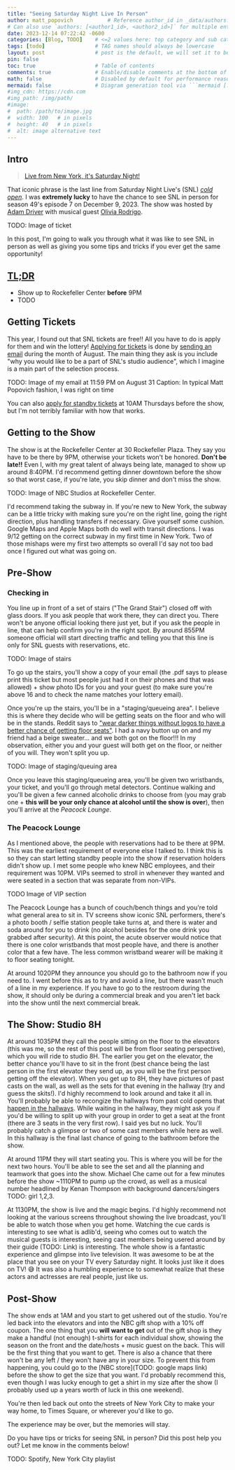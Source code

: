 ```yaml
---
title: "Seeing Saturday Night Live In Person"
author: matt_popovich           # Reference author_id in _data/authors.yml
# Can also use `authors: [<author1_id>, <author2_id>]` for multiple entries
date: 2023-12-14 07:22:42 -0600
categories: [Blog, TODO]    # <=2 values here: top category and sub category
tags: [todo]                # TAG names should always be lowercase
layout: post                # post is the default, we will set it to be explicit
pin: false
toc: true                   # Table of contents
comments: true              # Enable/disable comments at the bottom of the post
math: false                 # Disabled by default for performance reasons
mermaid: false              # Diagram generation tool via ```mermaid [...]```
#img_cdn: https://cdn.com
#img_path: /img/path/
#image:
#  path: /path/to/image.jpg
#  width: 100   # in pixels
#  height: 40   # in pixels
#  alt: image alternative text
---
```


## Intro

> [Live from New York, it's Saturday Night!](https://youtu.be/tajtbq-1vC0)

That iconic phrase is the last line from Saturday Night Live's (SNL) [*cold open*](https://en.wikipedia.org/wiki/Cold_open#:~:text=A%20cold%20open%20\(also%20called,or%20opening%20credits%20are%20shown.). I was **extremely lucky** to have the chance to see SNL in person for season 49's episode 7 on December 9, 2023. The show was hosted by [Adam Driver](https://www.imdb.com/name/nm3485845/) with musical guest [Olivia Rodrigo](https://www.youtube.com/@OliviaRodrigo/videos).

TODO: Image of ticket

In this post, I'm going to walk you through what it was like to see SNL in person as well as giving you some tips and tricks if you ever get the same opportunity!

## [TL;DR](https://www.merriam-webster.com/dictionary/TL%3BDR)
* Show up to Rockefeller Center **before** 9PM
* TODO

## Getting Tickets
This year, I found out that SNL tickets are free!! All you have to do is apply for them and win the lottery! [Applying for tickets](https://www.nbc.com/nbc-insider/how-to-get-SNL-tickets) is done by [sending an email](mailto:SNLTICKETS@NBCUNI.COM) during the month of August. The main thing they ask is you include "why you would like to be a part of SNL's studio audience", which I imagine is a main part of the selection process.

TODO: Image of my email at 11:59 PM on August 31
Caption: In typical Matt Popovich fashion, I was right on time

You can also [apply for standby tickets](https://www.nbc.com/nbc-insider/how-to-get-SNL-tickets) at 10AM Thursdays before the show, but I'm not terribly familiar with how that works.

## Getting to the Show
The show is at the Rockefeller Center at 30 Rockefeller Plaza. They say you have to be there by 9PM, otherwise your tickets won't be honored. **Don't be late!!** Even I, with my great talent of always being late, managed to show up around 8:40PM. I'd recommend getting dinner downtown before the show so that worst case, if you're late, you skip dinner and don't miss the show.

TODO: Image of NBC Studios at Rockefeller Center.

I'd recommend taking the subway in. If you're new to New York, the subway can be a little tricky with making sure you're on the right line, going the right direction, plus handling transfers if necessary. Give yourself some cushion. Google Maps and Apple Maps both do well with transit directions. I was 9/12 getting on the correct subway in my first time in New York. Two of those mishaps were my first two attempts so overall I'd say not too bad once I figured out what was going on.

## Pre-Show

### Checking in
You line up in front of a set of stairs ("The Grand Stair") closed off with glass doors. If you ask people that work there, they can direct you. There won't be anyone official looking there just yet, but if you ask the people in line, that can help confirm you're in the right spot. By around 855PM someone official will start directing traffic and telling you that this line is only for SNL guests with reservations, etc.

TODO: Image of stairs

To go up the stairs, you'll show a copy of your email (the .pdf says to please print this ticket but most people just had it on their phones and that was allowed) + show photo IDs for you and your guest (to make sure you're above 16 and to check the name matches your lottery email).

Once you're up the stairs, you'll be in a "staging/queueing area". I believe this is where they decide who will be getting seats on the floor and who will be in the stands. Reddit says to ["wear darker things without logos to have a better chance of getting floor seats"](https://www.reddit.com/r/LiveFromNewYork/comments/yl6e3q/i_am_attending_snl_for_the_first_time_next/iux0jfb/). I had a navy button up on and my friend had a beige sweater... and we both got on the floor!!! In my observation, either you and your guest will both get on the floor, or neither of you will. They won't split you up.

TODO: Image of staging/queuing area

Once you leave this staging/queueing area, you'll be given two wristbands, your ticket, and you'll go through metal detectors. Continue walking and you'll be given a few canned alcoholic drinks to choose from (you may grab one + **this will be your only chance at alcohol until the show is over**), then you'll arrive at the *Peacock Lounge*.

### The Peacock Lounge
As I mentioned above, the people with reservations had to be there at 9PM. This was the earliest requirement of everyone else I talked to. I think this is so they can start letting standby people into the show if reservation holders didn't show up. I met some people who knew NBC employees, and their requirement was 10PM. VIPs seemed to stroll in whenever they wanted and were seated in a section that was separate from non-VIPs.

TODO Image of VIP section

The Peacock Lounge has a bunch of couch/bench things and you're told what general area to sit in. TV screens show iconic SNL performers, there's a photo booth / selfie station people take turns at, and there is water and soda around for you to drink (no alcohol besides for the one drink you grabbed after security). At this point, the acute observer would notice that there is one color wristbands that most people have, and there is another color that a few have. The less common wristband wearer will be making it to floor seating tonight.

At around 1020PM they announce you should go to the bathroom now if you need to. I went before this as to try and avoid a line, but there wasn't much of a line in my experience. If you have to go to the restroom during the show, it should only be during a commercial break and you aren't let back into the show until the next commercial break.

## The Show: Studio 8H
At around 1035PM they call the people sitting on the floor to the elevators (this was me, so the rest of this post will be from floor seating perspective), which you will ride to studio 8H. The earlier you get on the elevator, the better chance you'll have to sit in the front (best chance being the last person in the first elevator they send up, as you will be the first person getting off the elevator). When you get up to 8H, they have pictures of past casts on the wall, as well as the sets for that evening in the hallway (try and guess the skits!). I'd highly recommend to look around and take it all in. You'll probably be able to recongize the hallways from past cold opens that [happen in the hallways](TODO). While waiting in the hallway, they might ask you if you'd be willing to split up with your group in order to get a seat at the front (there are 3 seats in the very first row). I said yes but no luck. You'll probably catch a glimpse or two of some cast members while here as well. In this hallway is the final last chance of going to the bathroom before the show.

At around 11PM they will start seating you. This is where you will be for the next two hours. You'll be able to see the set and all the planning and teamwork that goes into the show. Michael Che came out for a few minutes before the show ~1110PM to pump up the crowd, as well as a musical number headlined by Kenan Thompson with background dancers/singers TODO: girl 1,2,3.

At 1130PM, the show is live and the magic begins. I'd highly recommend not looking at the various screens throughout showing the live broadcast, you'll be able to watch those when you get home. Watching the cue cards is interesting to see what is adlib'd, seeing who comes out to watch the musical guests is interesting, seeing cast members being usered around by their guide (TODO: Link) is interesting. The whole show is a fantastic experience and glimpse into live television. It was awesome to be at the place that you see on your TV every Saturday night. It looks just like it does on TV! 😅 It was also a humbling experience to somewhat realize that these actors and actresses are real people, just like us.

## Post-Show
The show ends at 1AM and you start to get ushered out of the studio. You're led back into the elevators and into the NBC gift shop with a 10% off coupon. The one thing that you **will want to get** out of the gift shop is they make a handful (not enough) t-shirts for each individual show, showing the season on the front and the date/hosts + music guest on the back. This will be the first thing that you want to get. There is also a chance that there won't be any left / they won't have any in your size. To prevent this from happening, you could go to the [NBC store](TODO: google maps link) before the show to get the size that you want. I'd probably recommend this, even though I was lucky enough to get a shirt in my size after the show (I probably used up a years worth of luck in this one weekend).

You're then led back out onto the streets of New York City to make your way home, to Times Square, or wherever you'd like to go.

The experience may be over, but the memories will stay.



Do you have tips or tricks for seeing SNL in person? Did this post help you out? Let me know in the comments below!

TODO: Spotify, New York City playlist
